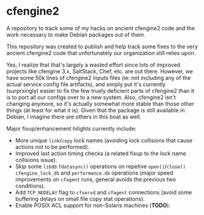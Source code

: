 # cfengine2
A repository to track some of my hacks on ancient cfengine2 code and the work necessary to make Debian packages out of them.

This repository was created to publish and help track some fixes to the very ancient cfengine2 code that unfortunately our organization still relies upon.

Yes, I realize that that's largely a wasted effort since lots of improved projects like cfengine 3.x, SaltStack, Chef, etc. are out there.  However, we have some 50k lines of cfengine2 inputs files (ie: not including any of the actual service config file artifacts), and simply put it's currently (surprsingly) easier to fix the few truely deficient parts of cfengine2 than it is to port all our configs over to a new system.  Also, cfengine2 isn't changing anymore, so it's actually somewhat more stable than those other things (at least for what it is).  Given that the package is still available in Debian, I imagine there are others in this boat as well.

Major fixup/enhancement hilights currently include:
- More unique `link`/`copy` lock names (avoiding lock collisions that cause actions not to be performed).
- Improved last action timing checks (a related fixup to the lock name collisions issue).
- Skip some `libdb` `fdatasync()` operations on repetive `open()`/`close()` `cfengine_lock_db` and `performance.db` operations (major speed improvements on `cfagent` runs, general avoids the previous two conditions).
- Add `TCP_NODELAY` flag to `cfservd` and `cfagent` connections (avoid some buffering delays on small file copy stat operations).
- Enable POSIX ACL support for non-Solaris machines (**TODO**).
